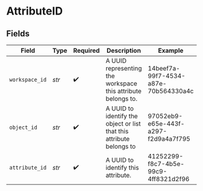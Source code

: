 # AttributeID


## Fields

| Field                                                                | Type                                                                 | Required                                                             | Description                                                          | Example                                                              |
| -------------------------------------------------------------------- | -------------------------------------------------------------------- | -------------------------------------------------------------------- | -------------------------------------------------------------------- | -------------------------------------------------------------------- |
| `workspace_id`                                                       | *str*                                                                | :heavy_check_mark:                                                   | A UUID representing the workspace this attribute belongs to.         | 14beef7a-99f7-4534-a87e-70b564330a4c                                 |
| `object_id`                                                          | *str*                                                                | :heavy_check_mark:                                                   | A UUID to identify the object or list that this attribute belongs to | 97052eb9-e65e-443f-a297-f2d9a4a7f795                                 |
| `attribute_id`                                                       | *str*                                                                | :heavy_check_mark:                                                   | A UUID to identify this attribute.                                   | 41252299-f8c7-4b5e-99c9-4ff8321d2f96                                 |